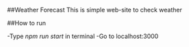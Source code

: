 ##Weather Forecast
This is simple web-site to check weather


##How to run

-Type *npm run start* in terminal
-Go to localhost:3000
